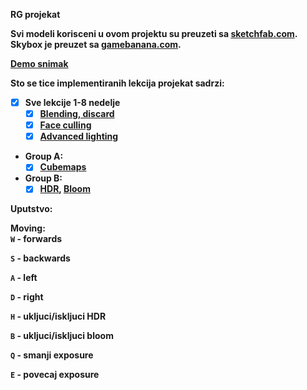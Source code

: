 <b>RG projekat<b>

Svi modeli korisceni u ovom projektu su preuzeti sa [sketchfab.com](https://sketchfab.com/feed). Skybox je preuzet sa [gamebanana.com](https://gamebanana.com/).

[Demo snimak](https://www.youtube.com/watch?v=ZfvH-ZO3L-A)

Sto se tice implementiranih lekcija projekat sadrzi:

- [x] Sve lekcije 1-8 nedelje
   - [x] [Blending, discard](https://learnopengl.com/Advanced-OpenGL/Blending)
   - [x] [Face culling](https://learnopengl.com/Advanced-OpenGL/Face-culling)
   - [x] [Advanced lighting](https://learnopengl.com/Advanced-Lighting/Advanced-Lighting)    
- Group A:
   - [x] [Cubemaps](https://learnopengl.com/Advanced-OpenGL/Cubemaps)    
- Group B:
   - [x] [HDR](https://learnopengl.com/Advanced-Lighting/HDR), [Bloom](https://learnopengl.com/Advanced-Lighting/Bloom) 

<b>Uputstvo:<b>

Moving:<br>
`W` - forwards

`S` - backwards

`A` - left

`D` - right

`H` - ukljuci/iskljuci HDR

`B` - ukljuci/iskljuci bloom

`Q` - smanji exposure

`E` - povecaj exposure

